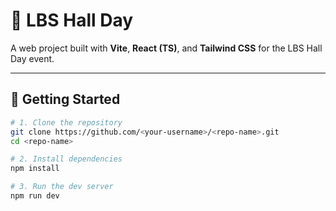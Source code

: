 # 🎉 LBS Hall Day

A web project built with **Vite**, **React (TS)**, and **Tailwind CSS** for the LBS Hall Day event.

---

## 🚀 Getting Started

```bash
# 1. Clone the repository
git clone https://github.com/<your-username>/<repo-name>.git
cd <repo-name>

# 2. Install dependencies
npm install

# 3. Run the dev server
npm run dev
